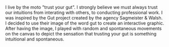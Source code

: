 I live by the moto "trust your gut". I strongly believe we must always trust our intuitions from interating with others, to conducting professional work. 
I was inspired by the Gut project created by the agency Sagmeister & Walsh. I decided to use their image of the word gut to create an interactive graphic. 
After having the image, I played with random and spontaneous movements on the canvas to depict the sensation that trusting your gut is something intuitional and spontaneous. 



